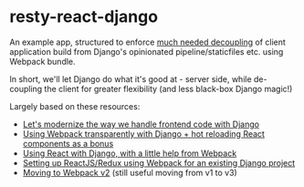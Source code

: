 # resty-react-django

An example app, structured to enforce [much needed decoupling](http://owaislone.org/blog/modern-frontends-with-django/) of 
client application build from Django's opinionated pipeline/staticfiles etc. using Webpack bundle.

In short, we'll let Django do what it's good at - server side, while de-coupling the client for greater flexibility (and less black-box Django magic!)

Largely based on these resources:
* [Let's modernize the way we handle frontend code with Django](http://owaislone.org/blog/modern-frontends-with-django/)
* [Using Webpack transparently with Django + hot reloading React components as a bonus](http://owaislone.org/blog/webpack-plus-reactjs-and-django/)
* [Using React with Django, with a little help from Webpack](http://geezhawk.github.io/using-react-with-django-rest-framework)
* [Setting up ReactJS/Redux using Webpack for an existing Django project](https://gist.github.com/genomics-geek/81c6880ca862d99574c6f84dec81acb0)
* [Moving to Webpack v2](https://javascriptplayground.com/blog/2016/10/moving-to-webpack-2/) (still useful moving from v1 to v3)